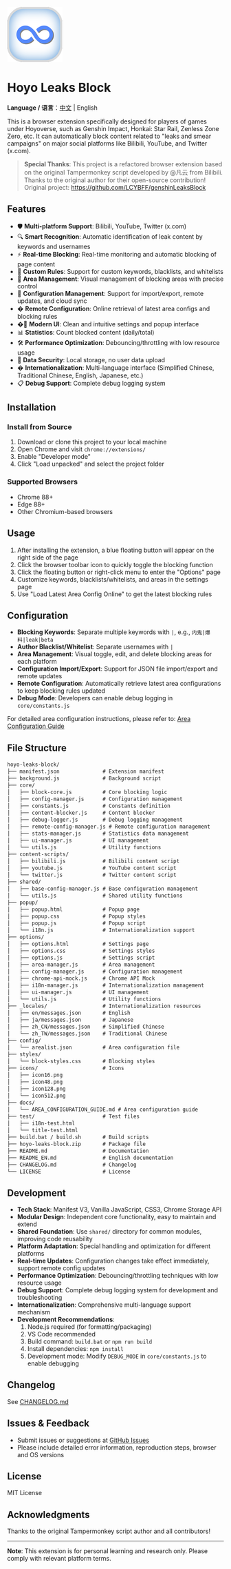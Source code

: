 ![](icons/icon128.png)

# Hoyo Leaks Block

**Language / 语言**：[中文](README.md) | English

This is a browser extension specifically designed for players of games under Hoyoverse, such as Genshin Impact, Honkai: Star Rail, Zenless Zone Zero, etc. It can automatically block content related to "leaks and smear campaigns" on major social platforms like Bilibili, YouTube, and Twitter (x.com).

> **Special Thanks**: This project is a refactored browser extension based on the original Tampermonkey script developed by @凡云 from Bilibili. Thanks to the original author for their open-source contribution! Original project: https://github.com/LCYBFF/genshinLeaksBlock

## Features

- 🛡️ **Multi-platform Support**: Bilibili, YouTube, Twitter (x.com)
- 🔍 **Smart Recognition**: Automatic identification of leak content by keywords and usernames
- ⚡ **Real-time Blocking**: Real-time monitoring and automatic blocking of page content
- 📝 **Custom Rules**: Support for custom keywords, blacklists, and whitelists
- 🎯 **Area Management**: Visual management of blocking areas with precise control
- 💾 **Configuration Management**: Support for import/export, remote updates, and cloud sync
- � **Remote Configuration**: Online retrieval of latest area configs and blocking rules
- �🎨 **Modern UI**: Clean and intuitive settings and popup interface
- 📊 **Statistics**: Count blocked content (daily/total)
- 🛠️ **Performance Optimization**: Debouncing/throttling with low resource usage
- 🔐 **Data Security**: Local storage, no user data upload
- � **Internationalization**: Multi-language interface (Simplified Chinese, Traditional Chinese, English, Japanese, etc.)
- 📋 **Debug Support**: Complete debug logging system

## Installation

### Install from Source

1. Download or clone this project to your local machine
2. Open Chrome and visit `chrome://extensions/`
3. Enable "Developer mode"
4. Click "Load unpacked" and select the project folder

### Supported Browsers

- Chrome 88+
- Edge 88+
- Other Chromium-based browsers

## Usage

1. After installing the extension, a blue floating button will appear on the right side of the page
2. Click the browser toolbar icon to quickly toggle the blocking function
3. Click the floating button or right-click menu to enter the "Options" page
4. Customize keywords, blacklists/whitelists, and areas in the settings page
5. Use "Load Latest Area Config Online" to get the latest blocking rules

## Configuration

- **Blocking Keywords**: Separate multiple keywords with `|`, e.g., `内鬼|爆料|leak|beta`
- **Author Blacklist/Whitelist**: Separate usernames with `|`
- **Area Management**: Visual toggle, edit, and delete blocking areas for each platform
- **Configuration Import/Export**: Support for JSON file import/export and remote updates
- **Remote Configuration**: Automatically retrieve latest area configurations to keep blocking rules updated
- **Debug Mode**: Developers can enable debug logging in `core/constants.js`

For detailed area configuration instructions, please refer to: [Area Configuration Guide](docs/AREA_CONFIGURATION_GUIDE.md)

## File Structure

```
hoyo-leaks-block/
├── manifest.json              # Extension manifest
├── background.js              # Background script
├── core/
│   ├── block-core.js          # Core blocking logic
│   ├── config-manager.js      # Configuration management
│   ├── constants.js           # Constants definition
│   ├── content-blocker.js     # Content blocker
│   ├── debug-logger.js        # Debug logging management
│   ├── remote-config-manager.js # Remote configuration management
│   ├── stats-manager.js       # Statistics data management
│   ├── ui-manager.js          # UI management
│   └── utils.js               # Utility functions
├── content-scripts/
│   ├── bilibili.js            # Bilibili content script
│   ├── youtube.js             # YouTube content script
│   └── twitter.js             # Twitter content script
├── shared/
│   ├── base-config-manager.js # Base configuration management
│   └── utils.js               # Shared utility functions
├── popup/
│   ├── popup.html             # Popup page
│   ├── popup.css              # Popup styles
│   ├── popup.js               # Popup script
│   └── i18n.js                # Internationalization support
├── options/
│   ├── options.html           # Settings page
│   ├── options.css            # Settings styles
│   ├── options.js             # Settings script
│   ├── area-manager.js        # Area management
│   ├── config-manager.js      # Configuration management
│   ├── chrome-api-mock.js     # Chrome API Mock
│   ├── i18n-manager.js        # Internationalization management
│   ├── ui-manager.js          # UI management
│   └── utils.js               # Utility functions
├── _locales/                  # Internationalization resources
│   ├── en/messages.json       # English
│   ├── ja/messages.json       # Japanese
│   ├── zh_CN/messages.json    # Simplified Chinese
│   └── zh_TW/messages.json    # Traditional Chinese
├── config/
│   └── arealist.json          # Area configuration file
├── styles/
│   └── block-styles.css       # Blocking styles
├── icons/                     # Icons
│   ├── icon16.png
│   ├── icon48.png
│   ├── icon128.png
│   └── icon512.png
├── docs/
│   └── AREA_CONFIGURATION_GUIDE.md # Area configuration guide
├── test/                      # Test files
│   ├── i18n-test.html
│   └── title-test.html
├── build.bat / build.sh       # Build scripts
├── hoyo-leaks-block.zip       # Package file
├── README.md                  # Documentation
├── README_EN.md               # English documentation
├── CHANGELOG.md               # Changelog
└── LICENSE                    # License
```

## Development

- **Tech Stack**: Manifest V3, Vanilla JavaScript, CSS3, Chrome Storage API
- **Modular Design**: Independent core functionality, easy to maintain and extend
- **Shared Foundation**: Use `shared/` directory for common modules, improving code reusability
- **Platform Adaptation**: Special handling and optimization for different platforms
- **Real-time Updates**: Configuration changes take effect immediately, support remote config updates
- **Performance Optimization**: Debouncing/throttling techniques with low resource usage
- **Debug Support**: Complete debug logging system for development and troubleshooting
- **Internationalization**: Comprehensive multi-language support mechanism
- **Development Recommendations**:
  1. Node.js required (for formatting/packaging)
  2. VS Code recommended
  3. Build command: `build.bat` or `npm run build`
  4. Install dependencies: `npm install`
  5. Development mode: Modify `DEBUG_MODE` in `core/constants.js` to enable debugging

## Changelog

See [CHANGELOG.md](./CHANGELOG.md)

## Issues & Feedback

- Submit issues or suggestions at [GitHub Issues](https://github.com/kaedei/hoyo-leaks-block/issues)
- Please include detailed error information, reproduction steps, browser and OS versions

## License

MIT License

## Acknowledgments

Thanks to the original Tampermonkey script author and all contributors!

---

**Note**: This extension is for personal learning and research only. Please comply with relevant platform terms.
